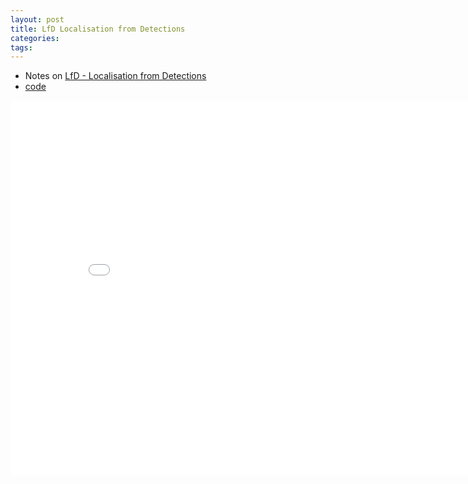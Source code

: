 ```yaml
---
layout: post
title: LfD Localisation from Detections
categories:
tags:
---
```


- Notes on [LfD - Localisation from Detections](https://members.loria.fr/GSimon/files/cours/article11.pdf)
- [code](https://github.com/IIT-PAVIS/LfD)

<center><embed src="/pdfs/posts/3D object localization from multi view image detections.pdf" width="850" height="600"></center>
